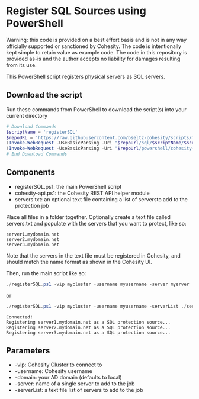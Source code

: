 # Register SQL Sources using PowerShell

Warning: this code is provided on a best effort basis and is not in any way officially supported or sanctioned by Cohesity. The code is intentionally kept simple to retain value as example code. The code in this repository is provided as-is and the author accepts no liability for damages resulting from its use.

This PowerShell script registers physical servers as SQL servers.

## Download the script

Run these commands from PowerShell to download the script(s) into your current directory

```powershell
# Download Commands
$scriptName = 'registerSQL'
$repoURL = 'https://raw.githubusercontent.com/bseltz-cohesity/scripts/master'
(Invoke-WebRequest -UseBasicParsing -Uri "$repoUrl/sql/$scriptName/$scriptName.ps1").content | Out-File "$scriptName.ps1"; (Get-Content "$scriptName.ps1") | Set-Content "$scriptName.ps1"
(Invoke-WebRequest -UseBasicParsing -Uri "$repoUrl/powershell/cohesity-api/cohesity-api.ps1").content | Out-File cohesity-api.ps1; (Get-Content cohesity-api.ps1) | Set-Content cohesity-api.ps1
# End Download Commands
```

## Components

* registerSQL.ps1: the main PowerShell script
* cohesity-api.ps1: the Cohesity REST API helper module
* servers.txt: an optional text file containing a list of serversto add to the protection job

Place all files in a folder together. Optionally create a text file called servers.txt and populate with the servers that you want to protect, like so:

```text
server1.mydomain.net
server2.mydomain.net
server3.mydomain.net
```

Note that the servers in the text file must be registered in Cohesity, and should match the name format as shown in the Cohesity UI.

Then, run the main script like so:

```powershell
./registerSQL.ps1 -vip mycluster -username myusername -server myerver
```

or

```powershell
./registerSQL.ps1 -vip mycluster -username myusername -serverList ./servers.txt
```

```text
Connected!
Registering server1.mydomain.net as a SQL protection source...
Registering server2.mydomain.net as a SQL protection source...
Registering server3.mydomain.net as a SQL protection source...
```

## Parameters

* -vip: Cohesity Cluster to connect to
* -username: Cohesity username
* -domain: your AD domain (defaults to local)
* -server: name of a single server to add to the job
* -serverList: a text file list of servers to add to the job
